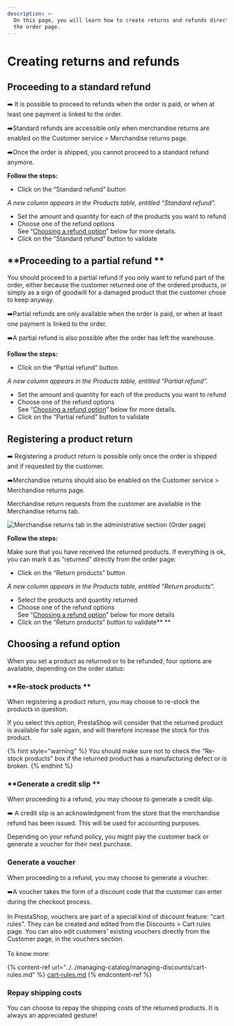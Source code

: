 ```yaml
---
description: >-
  On this page, you will learn how to create returns and refunds directly from
  the order page.
---
```


# Creating returns and refunds

## **Proceeding to a standard refund**

:arrow_right: It is possible to proceed to refunds when the order is paid, or when at least one payment is linked to the order. 

:arrow_right:Standard refunds are accessible only when merchandise returns are enabled on the Customer service > Merchandise returns page. 

:arrow_right:Once the order is shipped, you cannot proceed to a standard refund anymore.

**Follow the steps:**

* Click on the “Standard refund” button

_A new column appears in the Products table, entitled “Standard refund”._

* Set the amount and quantity for each of the products you want to refund
* Choose one of the refund options\
  See “[Choosing a refund option](creating-returns-and-refunds.md#choosing-a-refund-option)” below for more details.
* Click on the “Standard refund” button to validate

## **Proceeding to a partial refund **

You should proceed to a partial refund if you only want to refund part of the order, either because the customer returned one of the ordered products, or simply as a sign of goodwill for a damaged product that the customer chose to keep anyway.

:arrow_right:Partial refunds are only available when the order is paid, or when at least one payment is linked to the order. 

:arrow_right:A partial refund is also possible after the order has left the warehouse. 

**Follow the steps:**

* Click on the “Partial refund” button

_A new column appears in the Products table, entitled “Partial refund”._

* Set the amount and quantity for each of the products you want to refund
* Choose one of the refund options\
  See “[Choosing a refund option](creating-returns-and-refunds.md#choosing-a-refund-option)” below for more details.
* Click on the “Partial refund” button to validate 

## **Registering a product return**

:arrow_right: Registering a product return is possible only once the order is shipped and if requested by the customer. 

:arrow_right:Merchandise returns should also be enabled on the Customer service > Merchandise returns page.

Merchandise return requests from the customer are available in the Merchandise returns tab. 

![Merchandise returns tab in the administrative section (Order page)](<../../../../.gitbook/assets/image (24).png>)

**Follow the steps:**

Make sure that you have received the returned products. If everything is ok, you can mark it as “returned” directly from the order page:

* Click on the “Return products” button

_A new column appears in the Products table, entitled “Return products”._

* Select the products and quantity returned
* Choose one of the refund options\
  See “[Choosing a refund option](creating-returns-and-refunds.md#choosing-a-refund-option)” below for more details
* Click on the “Return products” button to validate** **

## **‌Choosing a refund option**

When you set a product as returned or to be refunded, four options are available, depending on the order status: 

### **Re-stock products **

When registering a product return, you may choose to re-stock the products in question.

If you select this option, PrestaShop will consider that the returned product is available for sale again, and will therefore increase the stock for this product. 

{% hint style="warning" %}
You should make sure not to check the “Re-stock products” box if the returned product has a manufacturing defect or is broken.
{% endhint %}

### **Generate a credit slip **

When proceeding to a refund, you may choose to generate a credit slip. 

:arrow_right: A credit slip is an acknowledgment from the store that the merchandise refund has been issued. This will be used for accounting purposes.

Depending on your refund policy, you might pay the customer back or generate a voucher for their next purchase.

### **Generate a voucher**

When proceeding to a refund, you may choose to generate a voucher.

:arrow_right:A voucher takes the form of a discount code that the customer can enter during the checkout process. \
\
In PrestaShop, vouchers are part of a special kind of discount feature: "cart rules". They can be created and edited from the Discounts > Cart rules page. You can also edit customers' existing vouchers directly from the Customer page, in the vouchers section.\
\
To know more:

{% content-ref url="../../managing-catalog/managing-discounts/cart-rules.md" %}
[cart-rules.md](../../managing-catalog/managing-discounts/cart-rules.md)
{% endcontent-ref %}

### **Repay shipping costs**

You can choose to repay the shipping costs of the returned products. It is always an appreciated gesture! 

